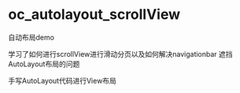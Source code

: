# oc_autolayout_scrollView

自动布局demo

学习了如何进行scrollView进行滑动分页以及如何解决navigationbar 遮挡AutoLayout布局的问题

手写AutoLayout代码进行View布局
